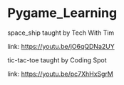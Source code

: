 # Pygame_Learning

space_ship taught by Tech With Tim

link: https://youtu.be/jO6qQDNa2UY

tic-tac-toe taught by Coding Spot

link: https://youtu.be/pc7XhHxSgrM
